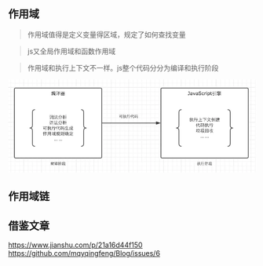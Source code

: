 
## 作用域
> 作用域值得是定义变量得区域，规定了如何查找变量

> js又全局作用域和函数作用域

> 作用域和执行上下文不一样。js整个代码分分为编译和执行阶段

![avatar](https://github.com/MagicLeeW/Blog/blob/master/js%E5%AD%A6%E4%B9%A0%E7%AC%94%E8%AE%B0/images/%E4%BD%9C%E7%94%A8%E5%9F%9F%E9%93%BE1.png?raw=true)

## 作用域链






## 借鉴文章
https://www.jianshu.com/p/21a16d44f150
https://github.com/mqyqingfeng/Blog/issues/6

